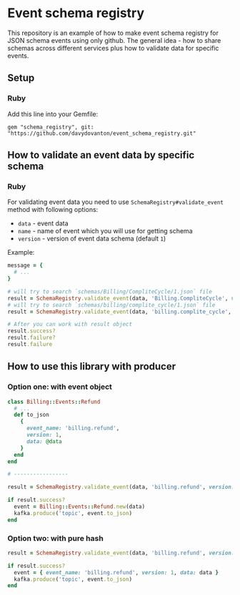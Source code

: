 # Event schema registry

This repository is an example of how to make event schema registry for JSON schema events using only github. The general idea - how to share schemas across different services plus how to validate data for specific events.

## Setup
### Ruby
Add this line into your Gemfile:

```
gem "schema_registry", git: "https://github.com/davydovanton/event_schema_registry.git"
```

## How to validate an event data by specific schema

### Ruby

For validating event data you need to use `SchemaRegistry#validate_event` method with following options:

* `data` - event data
* `name` - name of event which you will use for getting schema
* `version` - version of event data schema (default `1`)

Example:

```ruby
message = {
  # ...
}

# will try to search `schemas/Billing/CompliteCycle/1.json` file
result = SchemaRegistry.validate_event(data, 'Billing.CompliteCycle', version: 1)
# will try to search `schemas/billing/complite_cycle/1.json` file
result = SchemaRegistry.validate_event(data, 'billing.complite_cycle', version: 1)

# After you can work with result object
result.success?
result.failure?
result.failure
```

## How to use this library with producer
### Option one: with event object
```ruby
class Billing::Events::Refund
  # ...
  def to_json
    {
      event_name: 'billing.refund',
      version: 1,
      data: @data
    }
  end
end

# -----------------

result = SchemaRegistry.validate_event(data, 'billing.refund', version: 1)

if result.success?
  event = Billing::Events::Refund.new(data)
  kafka.produce('topic', event.to_json)
end
```

### Option two: with pure hash
```ruby
result = SchemaRegistry.validate_event(data, 'billing.refund', version: 1)

if result.success?
  event = { event_name: 'billing.refund', version: 1, data: data }
  kafka.produce('topic', event.to_json)
end
```

